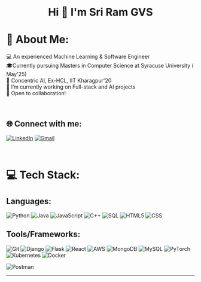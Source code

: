 <h1 align="center">Hi 👋 I'm Sri Ram GVS</h1>

# 💫 About Me:
💻 An experienced Machine Learning & Software Engineer<br>🎓Currently pursuing Masters in Computer Science at Syracuse University ( May'25)<br>💼 Concentric AI, Ex-HCL, IIT Kharagpur'20<br>🔭 I’m currently working on Full-stack and AI projects<br>🤝 Open to collaboration!<br>

<br />

## 🌐 Connect with me:
[![LinkedIn](https://img.shields.io/badge/LinkedIn-%230077B5.svg?logo=linkedin&logoColor=white)](https://www.linkedin.com/in/venkata-satya-sri-ram-giduthuri/)
[![Gmail](https://img.shields.io/badge/Gmail-D14836?style=plastic&logo=gmail&logoColor=white)](mailto:vgiduthu@syr.edu)


<br />

# 💻 Tech Stack:
## Languages:
![Python](https://img.shields.io/badge/python-3670A0?style=for-the-badge&logo=python&logoColor=ffdd54) 
![Java](https://img.shields.io/badge/java-%23ED8B00.svg?style=for-the-badge&logo=openjdk&logoColor=white) 
![JavaScript](https://img.shields.io/badge/javascript-%23323330.svg?style=for-the-badge&logo=javascript&logoColor=%23F7DF1E) 
![C++](https://img.shields.io/badge/c++-%2300599C.svg?style=for-the-badge&logo=c%2B%2B&logoColor=white)
![SQL](https://img.shields.io/badge/sql-%2307405e.svg?style=for-the-badge&logo=postgresql&logoColor=white) 
![HTML5](https://img.shields.io/badge/html5-%23E34F26.svg?style=for-the-badge&logo=html5&logoColor=white) 
![CSS](https://img.shields.io/badge/css-%231572B6.svg?style=for-the-badge&logo=css3&logoColor=white) 


## Tools/Frameworks:
![Git](https://img.shields.io/badge/git-%23F05033.svg?style=for-the-badge&logo=git&logoColor=white)
![Django](https://img.shields.io/badge/django-%23092E20.svg?style=for-the-badge&logo=django&logoColor=white) 
![Flask](https://img.shields.io/badge/flask-%23000.svg?style=for-the-badge&logo=flask&logoColor=white)
![React](https://img.shields.io/badge/react-%2320232a.svg?style=for-the-badge&logo=react&logoColor=%2361DAFB) 
![AWS](https://img.shields.io/badge/AWS-%23FF9900.svg?style=for-the-badge&logo=amazon-aws&logoColor=white) 
![MongoDB](https://img.shields.io/badge/MongoDB-%234ea94b.svg?style=for-the-badge&logo=mongodb&logoColor=white)
![MySQL](https://img.shields.io/badge/mysql-%2300000f.svg?style=for-the-badge&logo=mysql&logoColor=white) 
![PyTorch](https://img.shields.io/badge/PyTorch-%23EE4C2C.svg?style=for-the-badge&logo=PyTorch&logoColor=white) 
![Kubernetes](https://img.shields.io/badge/kubernetes-%23326ce5.svg?style=for-the-badge&logo=kubernetes&logoColor=white)
![Docker](https://img.shields.io/badge/docker-%230db7ed.svg?style=for-the-badge&logo=docker&logoColor=white) 
<!-- ![Android](https://img.shields.io/badge/Android-3DDC84?style=for-the-badge&logo=android&logoColor=white) -->
![Postman](https://img.shields.io/badge/Postman-FF6C37?style=for-the-badge&logo=postman&logoColor=white) 

<!--
# 📊 GitHub Stats:
![](https://github-readme-stats.vercel.app/api?username=saivineethkumar&theme=dark&hide_border=false&include_all_commits=false&count_private=false)<br/>
![](https://github-readme-streak-stats.herokuapp.com/?user=saivineethkumar&theme=dark&hide_border=false)<br/>
![](https://github-readme-stats.vercel.app/api/top-langs/?username=saivineethkumar&theme=dark&hide_border=false&include_all_commits=false&count_private=false&layout=compact)


### ✍️ Random Dev Quote
![](https://quotes-github-readme.vercel.app/api?type=horizontal&theme=radical)
-->
---
<!-- [![](https://visitcount.itsvg.in/api?id=saivineethkumar&icon=0&color=0)](https://visitcount.itsvg.in) -->

<!-- Proudly created with GPRM ( https://gprm.itsvg.in ) -->
